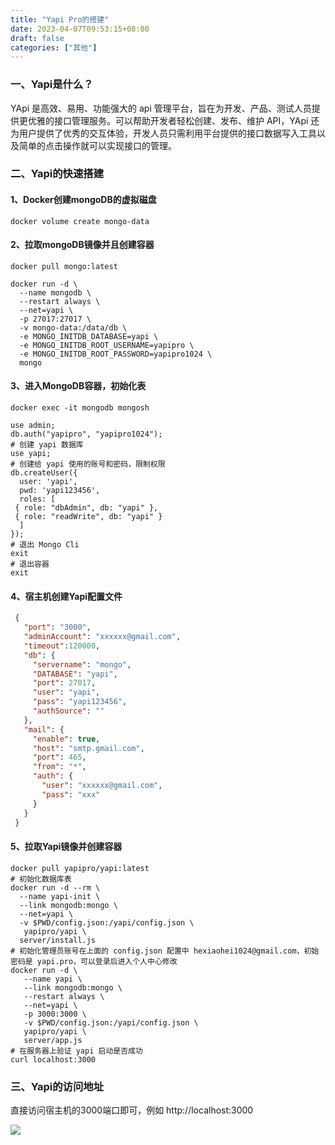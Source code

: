 ```yaml
---
title: "Yapi Pro的搭建"
date: 2023-04-07T09:53:15+08:00
draft: false
categories: ["其他"]
---
```

### 一、Yapi是什么？
YApi 是高效、易用、功能强大的 api 管理平台，旨在为开发、产品、测试人员提供更优雅的接口管理服务。可以帮助开发者轻松创建、发布、维护 API，YApi 还为用户提供了优秀的交互体验，开发人员只需利用平台提供的接口数据写入工具以及简单的点击操作就可以实现接口的管理。

### 二、Yapi的快速搭建

#### 1、Docker创建mongoDB的虚拟磁盘
```shell
docker volume create mongo-data
```

#### 2、拉取mongoDB镜像并且创建容器

```shell
docker pull mongo:latest
```
```shell
docker run -d \
  --name mongodb \
  --restart always \
  --net=yapi \
  -p 27017:27017 \
  -v mongo-data:/data/db \
  -e MONGO_INITDB_DATABASE=yapi \
  -e MONGO_INITDB_ROOT_USERNAME=yapipro \
  -e MONGO_INITDB_ROOT_PASSWORD=yapipro1024 \
  mongo
```

#### 3、进入MongoDB容器，初始化表
```shell
docker exec -it mongodb mongosh
```


```shell
use admin;
db.auth("yapipro", "yapipro1024");
# 创建 yapi 数据库
use yapi;
# 创建给 yapi 使用的账号和密码，限制权限
db.createUser({
  user: 'yapi',
  pwd: 'yapi123456',
  roles: [
 { role: "dbAdmin", db: "yapi" },
 { role: "readWrite", db: "yapi" }
  ]
});
# 退出 Mongo Cli
exit
# 退出容器
exit

```

#### 4、宿主机创建Yapi配置文件

```json
 {
   "port": "3000",
   "adminAccount": "xxxxxx@gmail.com",
   "timeout":120000,
   "db": {
     "servername": "mongo",
     "DATABASE": "yapi",
     "port": 27017,
     "user": "yapi",
     "pass": "yapi123456",
     "authSource": ""
   },
   "mail": {
     "enable": true,
     "host": "smtp.gmail.com",
     "port": 465,
     "from": "*",
     "auth": {
       "user": "xxxxxx@gmail.com",
       "pass": "xxx"
     }
   }
 }
```

#### 5、拉取Yapi镜像并创建容器

```shell
docker pull yapipro/yapi:latest
# 初始化数据库表
docker run -d --rm \
  --name yapi-init \
  --link mongodb:mongo \
  --net=yapi \
  -v $PWD/config.json:/yapi/config.json \
   yapipro/yapi \
  server/install.js
# 初始化管理员账号在上面的 config.json 配置中 hexiaohei1024@gmail.com，初始密码是 yapi.pro，可以登录后进入个人中心修改
docker run -d \
   --name yapi \
   --link mongodb:mongo \
   --restart always \
   --net=yapi \
   -p 3000:3000 \
   -v $PWD/config.json:/yapi/config.json \
   yapipro/yapi \
   server/app.js
# 在服务器上验证 yapi 启动是否成功
curl localhost:3000
```

### 三、Yapi的访问地址
直接访问宿主机的3000端口即可，例如 http://localhost:3000

![](/images/yapi_pro.webp)

